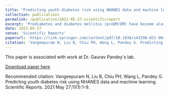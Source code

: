 ```yaml
---
title: "Predicting youth diabetes risk using NHANES data and machine learning"
collection: publications
permalink: /publication/2021-05-27-scientificreport
excerpt: 'Prediabetes and diabetes mellitus (preDM/DM) have become alarmingly prevalent among youth in recent years. However, simple questionnaire‑based screening tools to reliably assess diabetes risk are only available for adults, not youth. As a first step in developing such a tool, we used a large‑scale dataset from the National Health and Nutritional Examination Survey (NHANES) to examine the performance of a published pediatric clinical screening guideline in identifying youth with preDM/ DM based on American Diabetes Association diagnostic biomarkers. We assessed the agreement between the clinical guideline and biomarker criteria using established evaluation measures (sensitivity, specificity, positive/negative predictive value, F‑measure for the positive/negative preDM/ DM classes, and Kappa). We also compared the performance of the guideline to those of machine learning (ML) based preDM/DM classifiers derived from the NHANES dataset. Approximately 29% of the 2858 youth in our study population had preDM/DM based on biomarker criteria. The clinical guideline had a sensitivity of 43.1% and specificity of 67.6%, positive/negative predictive values of 35.2%/74.5%, positive/negative F‑measures of 38.8%/70.9%, and Kappa of 0.1 (95%CI: 0.06–0.14). The performance of the guideline varied across demographic subgroups. Some ML‑based classifiers performed comparably to or better than the screening guideline, especially in identifying preDM/DM youth (p = 5.23 ×  10−5).We demonstrated that a recommended pediatric clinical screening guideline did not perform well in identifying preDM/DM status among youth. Additional work is needed to develop a simple yet accurate screener for youth diabetes risk, potentially by using advanced ML methods and a wider range of clinical and behavioral health data.'
date: 2021-05-27
venue: 'Scientific Reports'
paperurl: 'https://link.springer.com/content/pdf/10.1038/s41598-021-90406-0.pdf'
citation: 'Vangeepuram N, Liu B, Chiu PH, Wang L, Pandey G. Predicting youth diabetes risk using NHANES data and machine learning. Scientific Reports. 2021 May 27;11(1):1-9.'
---
```

This paper is associated with work at Dr. Gaurav Pandey's lab.

[Download paper here](https://link.springer.com/content/pdf/10.1038/s41598-021-90406-0.pdf)

Recommended citation: Vangeepuram N, Liu B, Chiu PH, Wang L, Pandey G. Predicting youth diabetes risk using NHANES data and machine learning. Scientific Reports. 2021 May 27;11(1):1-9.